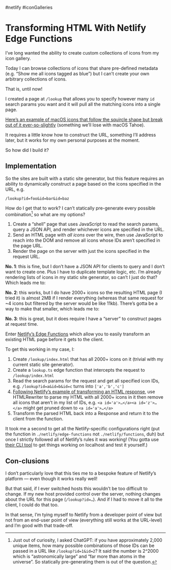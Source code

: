 #netlify #iconGalleries

# Transforming HTML With Netlify Edge Functions

I’ve long wanted the ability to create custom collections of icons from my icon gallery.

Today I can browse collections of icons that share pre-defined metadata (e.g. “Show me all icons tagged as blue”) but I can’t create your own arbitrary collections of icons.

That is, until now!

I created a page at `/lookup` that allows you to specify however many `id` search params you want and it will pull all the matching icons into a single page.

[Here’s an example of macOS icons that follow the squircle shape but break out of it ever-so-slightly](http://www.macosicongallery.com/lookup/?id=hex-fiend-2025-05-29&id=countdown-pro-flip-clock-app-2025-05-29&id=mdb-accdb-viewer-2025-05-29&id=posterino-pro-photo-collage-2025-05-29&id=american-pool-billiard-3d-2025-04-26&id=precircuiter-2025-04-26&id=gapplin-2025-04-04&id=iphone-backup-extractor-2024-12-06&id=couverture-2024-11-21&id=tes-2024-12-06&id=retcon-2024-12-06&id=polycapture-2024-11-21&id=budget-seer-financial-vision-2024-10-08&id=pricetag-app-pricing-manager-2024-05-20&id=pdf-squeezer-4-2024-04-24&id=mass-rename-file-batch-rename-2024-04-23&id=metaburner-2024-04-23&id=taska-for-github-gitlab-issues-2024-04-24&id=ok-json-viewer-formatter-2024-04-23&id=remote-desktop-scanner-2024-04-19&id=system-toolkit-pro-2024-04-19&id=astro-2024-04-09&id=folder-colorizer-pro-2023-11-02&id=illustrated-2023-09-27&id=pockity-2023-08-09&id=dvd-player-2023-05-23&id=directory-utility-2023-05-23&id=rapidweaver-2022-11-09&id=mining-tycoon-dig-empire-2022-10-04&id=letter-opener-winmail-viewer-2022-08-02&id=core-data-lab-2022-07-28&id=my-bowling-3d-2022-07-28&id=neptunes-2022-07-14&id=topdrop-2022-07-14&id=rocketsim-for-xcode-simulator-2022-06-17&id=couverture-2022-05-11&id=cleanmaster-remove-junk-files-2022-02-03&id=macleaner-12-top-disk-cleaner-2022-02-03&id=linea-link-2022-02-03&id=hep-html-editor-pro-2022-01-25&id=coherence-x-2022-01-24&id=downie-2022-01-24&id=screenshot-path-2022-01-10&id=sequence-diagram-2021-10-21&id=soulver-3-2021-09-17&id=chronicle-bill-organizer-2021-09-01&id=mirror-magnet-2021-09-01&id=cyberduck-2021-09-17&id=bbedit-2021-07-23&id=patterned-2021-07-01&id=transloader-2021-06-29&id=photo-booth-2021-05-28&id=script-editor-2021-06-02&id=textedit-2021-06-03&id=preview-2021-05-28&id=moneymoney-2021-05-21&id=quick-note-one-click-notes-2021-05-21&id=whisk-2021-05-19&id=prizmo-4-pro-scanning-ocr-2021-05-12&id=commandpost-2021-05-04&id=image-capture-2021-05-03&id=digital-color-meter-2021-04-30&id=disk-utility-2021-04-30&id=boot-camp-assistant-2021-04-29&id=buildwatch-for-xcode-2021-04-19&id=taskheat-visual-to-do-list-2021-04-19&id=quill-chat-2021-03-18&id=highlights-export-pdf-notes-2021-03-10&id=disksight-2021-03-11&id=pixelmator-pro-2021-03-10&id=claquette-gif-video-tool-2021-02-25&id=advertising-agency-2021-01-22&id=coteditor-2021-01-20) (something we’ll lose with macOS Tahoe).

It requires a little know how to construct the URL, something I’ll address later, but it works for my own personal purposes at the moment.

So how did I build it?

## Implementation

So the sites are built with a static site generator, but this feature requires an ability to dynamically construct a page based on the icons specified in the URL, e.g.

`/lookup?id=foo&id=bar&id=baz`

How do I get that to work? I can’t statically pre-generate every possible combination[^1] so what are my options?

1. Create a “shell” page that uses JavaScript to read the search params, query a JSON API, and render whichever icons are specified in the URL.
2. Send an HTML page with _all icons_ over the wire, then use JavaScript to reach into the DOM and remove all icons whose IDs aren’t specified in the page URL.
3. Render the page on the server with just the icons specified in the request URL.

**No. 1**: this is fine, but I don’t have a JSON API for clients to query and I don’t want to create one. Plus I have to duplicate template logic, etc. I’m already rendering lists of icons in my static site generator, so can’t I just do that? Which leads me to:

**No. 2**: this works, but I do have 2000+ icons so the resulting HTML page (I tried it) is almost 2MB if I render everything (whereas that same request for ~4 icons but filtered by the server would be like 11kb). There’s gotta be a way to make that smaller, which leads me to:

**No. 3**: this is great, but it does require I have a “server” to construct pages at request time.

Enter [Netlify’s Edge Functions](https://docs.netlify.com/edge-functions/overview/) which allow you to easily transform an existing HTML page before it gets to the client.

To get this working in my case, I:

1. Create `/lookup/index.html` that has all 2000+ icons on it (trivial with my current static site generator).
2. Create a `lookup.ts` edge function that intercepts the request to `/lookup/index.html` 
3. Read the search params for the request and get all specified icon IDs, e.g. `/lookup?id=a&id=b&id=c` turns into `['a','b','c']`
4. [Following Netlify’s example of transforming an HTML response](https://edge-functions-examples.netlify.app/example/htmlrewriter), use HTMLRewriter to parse my HTML with all 2000+ icons in it then remove all icons that aren’t in my list of IDs, e.g. `<a id='a'>…</a><a id='z'>…</a>` might get pruned down to `<a id='a'>…</a>`
5. Transform the parsed HTML back into a Response and return it to the client from the function.

It took me a second to get all the Netlify-specific configurations right (put the function in `./netlify/edge-functions` not `./netlify/functions`, duh) but once I strictly followed all of Netlify’s rules it was working! (You gotta use [their CLI tool](https://docs.netlify.com/cli/get-started/) to get things working on localhost and test it yourself.)

## Con-clusions

I don’t particularly love that this ties me to a bespoke feature of Netlify’s platform — even though it works really well!

But that said, if I ever switched hosts this wouldn’t be too difficult to change. If my new host provided control over the server, nothing changes about the URL for this page (`/lookup?id=…`). And if I had to move it all to the client, I could do that too.

In that sense, I’m tying myself to Netlify from a developer point of view but not from an end-user point of view (everything still works at the URL-level) and I’m good with that trade-off.

[^1]: Just out of curiosity, I asked ChatGPT: if you have approximately 2,000 unique items, how many possible combinations of those IDs can be passed in a URL like `/lookup?id=1&id=2`? It said the number is 2^2000 which is “astronomically large” and  “far more than atoms in the universe”. So statically pre-generating them is out of the question.
